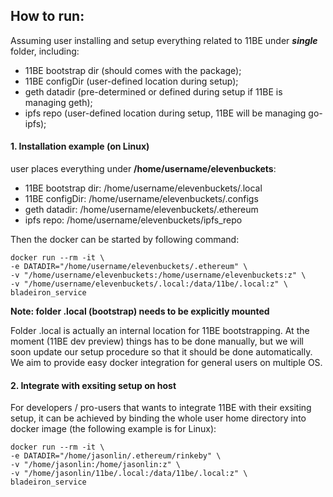 ## How to run:

Assuming user installing and setup everything related to 11BE under ***single*** folder, including:

- 11BE bootstrap dir (should comes with the package);
- 11BE configDir (user-defined location during setup);
- geth datadir (pre-determined or defined during setup if 11BE is managing geth); 
- ipfs repo (user-defined location during setup, 11BE will be managing go-ipfs);

#### 1. Installation example (on Linux) 
user places everything under __/home/username/elevenbuckets__:

- 11BE bootstrap dir: /home/username/elevenbuckets/.local
- 11BE configDir: /home/username/elevenbuckets/.configs
- geth datadir: /home/username/elevenbuckets/.ethereum
- ipfs repo: /home/username/elevenbuckets/ipfs_repo

Then the docker can be started by following command:

```
docker run --rm -it \
-e DATADIR="/home/username/elevenbuckets/.ethereum" \
-v "/home/username/elevenbuckets:/home/username/elevenbuckets:z" \
-v "/home/username/elevenbuckets/.local:/data/11be/.local:z" \
bladeiron_service
```

__Note: folder .local (bootstrap) needs to be explicitly mounted__

Folder .local is actually an internal location for 11BE bootstrapping. At the moment (11BE dev preview) things has to be done manually, but we will soon update our setup procedure so that it should be done automatically. We aim to provide easy docker integration for general users on multiple OS.

#### 2. Integrate with exsiting setup on host 

For developers / pro-users that wants to integrate 11BE with their exsiting setup, it can be achieved by binding the whole user home directory into docker image (the following example is for Linux):

```
docker run --rm -it \
-e DATADIR="/home/jasonlin/.ethereum/rinkeby" \
-v "/home/jasonlin:/home/jasonlin:z" \
-v "/home/jasonlin/11be/.local:/data/11be/.local:z" \
bladeiron_service
```
